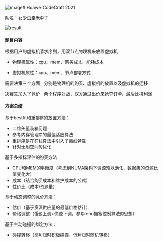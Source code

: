 ![image](https://github.com/user-attachments/assets/8108dd84-7417-4c41-bdf2-42c08ba1ee43)# Huawei CodeCraft 2021

队名：女少虫圭禾中子

![result](https://github.com/user-attachments/assets/2c74144a-8b22-45aa-9016-b26bd0b38a37)



#### 题目内容

根据用户的虚拟机请求序列，用双节点物理机来放置虚拟机

- 物理机属性：cpu、mem、购买成本、能耗成本

- 虚拟机属性：cpu、mem、节点部署方式

需要决策三个方面，分别是物理机的购买、虚拟机的放置以及虚拟机的迁移

决赛又加入了竞价，两个程序对战，双方通过出价来抢夺订单，最后比拼利润

#### 方案总结

基于bestfit和重排序的放置方法：

- 二维矢量装箱问题
- 参考内存管理中的最佳适应算法
- 重排序是在在线算法中引入了离线特性
- 针对无用空间的优化

基于多指标评估的购买方法

- CPU和MEM的平衡度（考虑到NUMA架构下资源难以池化，数据集的资源比值变化大）
- 成本（结合购买成本和维护成本的公式）
- 性价比（成本/资源量）

基于动态调整的竞价方法：

- 估价（基于资源供应量的最低价格估计）
- 价格调整（慢速上调+快速下调，参考reno拥塞控制算法的思想）

基于主动碰撞的绑定方法：

- 碰撞转移（高利润时积极碰撞，低利润时随机转移）
